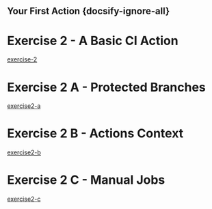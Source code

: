 ## Your First Action {docsify-ignore-all}
# Exercise 2 - A Basic CI Action

[exercise-2](Exercises/02-Create-CI-Action.md ':include')  


# Exercise 2 A - Protected Branches
[exercise2-a](Exercises/02.A-Create-QA-Branch.md ':include')  

# Exercise 2 B - Actions Context
[exercise2-b](Exercises/02.B-Create-Context-Job.md ':include')  

# Exercise 2 C - Manual Jobs
[exercise2-c](Exercises/02.C-Create-Manual-Job.md ':include')  

